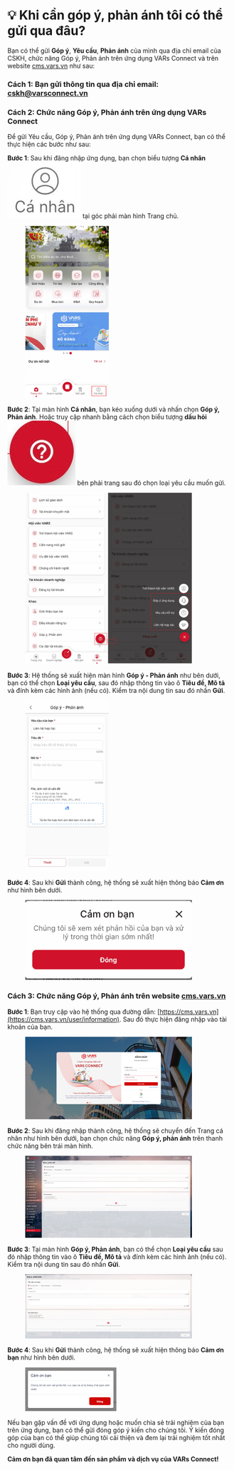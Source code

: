 # 💡 Khi cần góp ý, phản ánh tôi có thể gửi qua đâu?

Bạn có thể gửi **Góp ý**, **Yêu cầu**, **Phản ánh** của mình qua địa chỉ email của CSKH, chức năng Góp ý, Phản ảnh trên ứng dụng VARs Connect và trên website [cms.vars.vn](https://cms.vars.vn/user/information) như sau:

### **Cách 1**: Bạn gửi thông tin qua địa chỉ email: [**cskh@varsconnect.vn**](mailto:cskh@varsconnect.vn)

### **Cách 2**: Chức năng **Góp ý, Phản ánh** trên ứng dụng VARs Connect&#x20;

Để gửi Yêu cầu, Góp ý, Phản ánh trên ứng dụng VARs Connect, bạn có thể thực hiện các bước như sau:

**Bước 1**: Sau khi đăng nhập ứng dụng, bạn chọn biểu tượng **Cá nhân** <img src="../.gitbook/assets/image (575).png" alt="" data-size="line"> tại góc phải màn hình Trang chủ.

<figure><img src="../.gitbook/assets/image (1050).png" alt="" width="188"><figcaption></figcaption></figure>

**Bước 2**: Tại màn hình **Cá nhân**, bạn kéo xuống dưới và nhấn chọn **Góp ý, Phản ánh**. Hoặc truy cập nhanh bằng cách chọn biểu tượng **dấu hỏi** <img src="../.gitbook/assets/image (777).png" alt="" data-size="line"> bên phải trang sau đó chọn loại yêu cầu muốn gửi.

<figure><img src="../.gitbook/assets/image (1051).png" alt="" width="375"><figcaption></figcaption></figure>

**Bước 3**: Hệ thống sẽ xuất hiện màn hình **Góp ý - Phản ánh** như bên dưới, bạn có thể chọn **Loại yêu cầu**, sau đó nhập thông tin vào ô **Tiêu đề, Mô tả** và đính kèm các hình ảnh (nếu có). Kiểm tra nội dung tin sau đó nhấn **Gửi**.

<figure><img src="../.gitbook/assets/image (779).png" alt="" width="188"><figcaption></figcaption></figure>

**Bước 4**: Sau khi **Gửi** thành công, hệ thống sẽ xuất hiện thông báo **Cảm ơn** như hình bên dưới.

<figure><img src="../.gitbook/assets/image (932).png" alt="" width="375"><figcaption></figcaption></figure>

### **Cách 3**: Chức năng **Góp ý, Phản ánh** trên website [cms.vars.vn](https://cms.vars.vn/user/information)&#x20;

**Bước 1**: Bạn truy cập vào hệ thống qua đường dẫn: [https://cms.vars.vn](https://cms.vars.vn/user/information). Sau đó thực hiện đăng nhập vào tài khoản của bạn.

<figure><img src="../.gitbook/assets/image (175).png" alt="" width="375"><figcaption></figcaption></figure>

**Bước 2**: Sau khi đăng nhập thành công, hệ thống sẽ chuyển đến Trang cá nhân như hình bên dưới, bạn chọn chức năng **Góp ý, phản ánh** trên thanh chức năng bên trái màn hình.

<figure><img src="../.gitbook/assets/image (226).png" alt="" width="375"><figcaption></figcaption></figure>

**Bước 3**: Tại màn hình **Góp ý, Phản ánh**, bạn có thể chọn **Loại yêu cầu** sau đó nhập thông tin vào ô **Tiêu đề, Mô tả** và đính kèm các hình ảnh (nếu có). Kiểm tra nội dung tin sau đó nhấn **Gửi**.

<figure><img src="../.gitbook/assets/image (780).png" alt="" width="375"><figcaption></figcaption></figure>

**Bước 4**: Sau khi **Gửi** thành công, hệ thống sẽ xuất hiện thông báo **Cảm ơn bạn** như hình bên dưới.

<figure><img src="../.gitbook/assets/image (266).png" alt="" width="205"><figcaption></figcaption></figure>

Nếu bạn gặp vấn đề với ứng dụng hoặc muốn chia sẻ trải nghiệm của bạn trên ứng dụng, bạn có thể gửi đóng góp ý kiến cho chúng tôi. Ý kiến đóng góp của bạn có thể giúp chúng tôi cải thiện và đem lại trải nghiệm tốt nhất cho người dùng.

&#x20;                             **Cảm ơn bạn đã quan tâm đến sản phẩm và dịch vụ của VARs Connect!**
